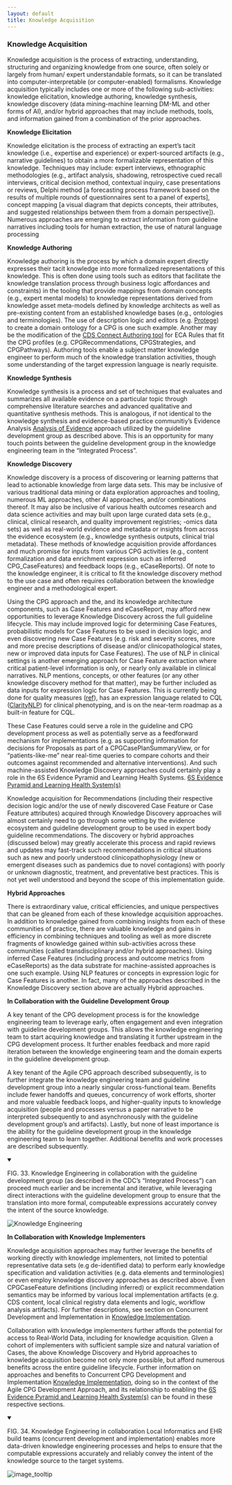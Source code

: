 ```yaml
---
layout: default
title: Knowledge Acquisition
---
```

### **Knowledge Acquisition**

Knowledge acquisition is the process of extracting, understanding, structuring and organizing knowledge from one source, often solely or largely from human/ expert understandable formats, so it can be translated into computer-interpretable (or computer-enabled) formalisms.  Knowledge acquisition typically includes one or more of the following sub-activities: knowledge elicitation, knowledge authoring, knowledge synthesis, knowledge discovery (data mining-machine learning DM-ML and other forms of AI), and/or hybrid approaches that may include methods, tools, and information gained from a combination of the prior approaches.  



**Knowledge Elicitation**

Knowledge elicitation is the process of extracting an expert’s tacit knowledge (i.e., expertise and experience) or expert-sourced artifacts (e.g., narrative guidelines) to obtain a more formalizable representation of this knowledge. Techniques may include: expert interviews, ethnographic methodologies (e.g., artifact analysis, shadowing, retrospective cued recall interviews, critical decision method, contextual inquiry, case presentations or reviews, Delphi method [a forecasting process framework based on the results of multiple rounds of questionnaires sent to a panel of experts], concept mapping [a visual diagram that depicts concepts, their attributes, and suggested relationships between them from a domain perspective]).  Numerous approaches are emerging to extract information from guideline narratives including tools for human extraction, the use of natural language processing



**Knowledge Authoring**

Knowledge authoring is the process by which a domain expert directly expresses their tacit knowledge into more formalized representations of this knowledge.  This is often done using tools such as editors that facilitate the knowledge translation process through business logic affordances and constraints) in the tooling that provide mappings from domain concepts (e.g.,  expert mental models) to knowledge representations derived from knowledge asset meta-models defined by knowledge architects as well as pre-existing content from an established knowledge bases (e.g., ontologies and terminologies).  The use of description logic and editors (e.g. [Protege](https://protege.stanford.edu/)) to create a domain ontology for a CPG is one such example.  Another may be the modification of the [CDS Connect Authoring tool](https://cds.ahrq.gov/cdsconnect/authoring) for ECA Rules that fit the CPG profiles (e.g. CPGRecommendations, CPGStrategies, and CPGPathways).  Authoring tools enable a subject matter knowledge engineer to perform much of the knowledge translation activities, though some understanding of the target expression language is nearly requisite.

**Knowledge Synthesis**

Knowledge synthesis is a process and set of techniques that  evaluates and summarizes all available evidence on a particular topic through comprehensive literature searches and advanced qualitative and quantitative synthesis methods.  This is analogous, if not identical to the knowledge synthesis and evidence-based practice communitiy’s Evidence Analysis [Analysis of Evidence](documentation-approach-04-04-analysis-of-evidence-recommendations-reporting.html) <!-- Link to 04.04 !--> approach utilized by the guideline development group as described above.  This is an opportunity for many touch points between the guideline development group in the knowledge engineering team in the “Integrated Process”.

**Knowledge Discovery**

Knowledge discovery is a process of discovering or learning patterns that lead to actionable knowledge from large data sets.  This may be inclusive of various traditional data mining or data exploration approaches and tooling, numerous ML approaches, other AI approaches, and/or combinations thereof.  It may also be inclusive of various health outcomes research and data science activities and may built upon large curated data sets (e.g., clinical, clinical research, and quality improvement registries; -omics data sets) as well as real-world evidence and metadata or insights from across the evidence ecosystem (e.g., knowledge synthesis outputs, clinical trial metadata).  These methods of knowledge acquisition provide affordances and much promise for inputs from various CPG activities (e.g., content formalization and data enrichment expression such as inferred CPG_CaseFeatures) and feedback loops (e.g., eCaseReports).  Of note to the knowledge engineer, it is critical to fit the knowledge discovery method to the use case and often requires collaboration between the knowledge engineer and a methodological expert.

Using the CPG approach and the, and its knowledge architecture components, such as Case Features and eCaseReport, may afford new opportunities to leverage Knowledge Discovery across the full guideline lifecycle.  This may include improved logic for determining Case Features, probabilistic models for Case Features to be used in decision logic, and even discovering new Case Features (e.g. risk and severity scores, more and more precise descriptions of disease and/or clinicopathological states, new or improved data inputs for Case Features).  The use of NLP in clinical settings is another emerging approach for Case Feature extraction where critical patient-level information is only, or nearly only available in clinical narratives.  NLP mentions, concepts, or other features (or any other knowledge discovery method for that matter), may be further included as data inputs for expression logic for Case Features.  This is currently being done for quality measures ([ref](https://blog.ncqa.org/nlp/)), has an expression language related to CQL ([ClarityNLP](https://claritynlp.readthedocs.io/en/latest/user_guide/intro/overview.html)) for clinical phenotyping, and is on the near-term roadmap as a built-in feature for CQL.

These Case Features could serve a role in the guideline and CPG development process as well as potentially serve as a feedforward mechanism for implementations (e.g. as supporting information for decisions for Proposals as part of a CPGCasePlanSummaryView, or for “patients-like-me” near real-time queries to compare cohorts and their outcomes against recommended and alternative interventions).  And such machine-assisted Knowledge Discovery approaches could certainly play a role in the 6S Evidence Pyramid and Learning Health Systems. [6S Evidence Pyramid and Learning Health System(s)](documentation-approach-04-03-6S-evidence-pyramid-and-learning-health-systems.html) <!-- Link to 04.03 !-->

Knowledge acquisition for Recommendations (including their respective decision logic and/or the use of newly discovered Case Feature or Case Feature attributes) acquired through Knowledge Discovery approaches will almost certainly need to go through some vetting by the evidence ecosystem and guideline development group to be used in expert body guideline recommendations.  The discovery or hybrid approaches (discussed below) may greatly accelerate this process and rapid reviews and updates may fast-track such recommendations in critical situations such as new and poorly understood clinicopathophysiology (new or emergent diseases such as pandemics due to novel contagions) with poorly or unknown diagnostic, treatment, and preventative best practices.  This is not yet well understood and beyond the scope of this implementation guide.

**Hybrid Approaches**

There is extraordinary value, critical efficiencies, and unique perspectives that can be gleaned from each of these knowledge acquisition approaches.  In addition to knowledge gained from combining insights from each of these communities of practice, there are valuable knowledge and gains in efficiency in combining techniques and tooling as well as more discrete fragments of knowledge gained within sub-activities across these communities (called transdisciplinary and/or hybrid approaches).  Using inferred Case Features (including process and outcome metrics from eCaseReports) as the data substrate for machine-assisted approaches is one such example.  Using NLP features or concepts in expression logic for Case Features is another. In fact, many of the approaches described in the Knowledge Discovery section above are actually Hybrid approaches.

**In Collaboration with the Guideline Development Group**

A key tenant of the CPG development process is for the knowledge engineering team to leverage early, often engagement and even integration with guideline development groups. This allows the knowledge engineering team to start acquiring knowledge and translating it further upstream in the CPG development process.  It further enables feedback and more rapid iteration between the knowledge engineering team and the domain experts in the guideline development group.

A key tenant of the Agile CPG approach described subsequently, is to further integrate the knowledge engineering team and guideline development group into a nearly singular cross-functional team.  Benefits include fewer handoffs and queues, concurrency of work efforts, shorter and more valuable feedback loops, and higher-quality inputs to knowledge acquisition (people and processes versus a paper narrative to be interpreted subsequently to and asynchronously with the guideline development group’s and artifacts).  Lastly, but none of least importance is the ability for the guideline development group in the knowledge engineering team to learn together.  Additional benefits and work processes are described subsequently.

<details open>

<summary>

FIG. 33. Knowledge Engineering in collaboration with the guideline development group (as described in the CDC’s “Integrated Process”) can proceed much earlier and be incremental and iterative, while leveraging direct interactions with the guideline development group to ensure that the translation into more formal, computeable expressions accurately convey the intent of the source knowledge.

</summary>

<img src="assets/images/CPG-05-01.png" alt="Knowledge Engineering" class="img-responsive img-rounded center-block"/>

</details>



**In Collaboration with Knowledge Implementers**

Knowledge acquisition approaches may further leverage the benefits of working directly with knowledge implementers, not limited to potential representative data sets (e.g de-identified data) to perform early knowledge specification and validation activities (e.g. data elements and terminologies) or even employ knowledge discovery approaches as described above.  Even CPGCaseFeature definitions (including inferred) or explicit recommendation semantics may be informed by various local implementation artifacts (e.g. CDS content, local clinical registry data elements and logic, workflow analysis artifacts).  For further descriptions, see section on Concurrent Development and Implementation in [Knowledge Implementation](documentation-approach-05-05-knowledge-implementation.html). <!-- Link to 05.05 !-->

Collaboration with knowledge implementers further affords the potential for access to Real-World Data, including for knowledge acquisition.  GIven a cohort of implementers with sufficient sample size and natural variation of Cases, the above Knowledge Discovery and Hybrid approaches to knowledge acquisition become not only more possible, but afford numerous benefits across the entire guideline lifecycle.  Further information on approaches and benefits to Concurrent CPG Development and Implementation [Knowledge Implementation](documentation-approach-05-05-knowledge-implementation.html), <!-- Link to 05.05 !-->  doing so in the context of the Agile CPG Development Approach, <!-- Link to 05.05 !--> and its relationship to enabling the [6S Evidence Pyramid and Learning Health System(s)](documentation-approach-04-03-6S-evidence-pyramid-and-learning-health-systems.html) <!-- Link[6S Evidence Pyramid and Learning Health System(s)](documentation-approach-04-03-6S-evidence-pyramid-and-learning-health-systems.html) 4.03 !--> can be found in these respective sections.

<details open>

<summary>

FIG. 34. Knowledge Engineering in collaboration Local Informatics and EHR build teams (concurrent development and implementation) enables more data-driven knowledge engineering processes and helps to ensure that the computable expressions accurately and reliably convey the intent of the knowledge source to the target systems.

</summary>

<img src="assets/images/CPG-05-02.png" alt="image_tooltip" class="img-responsive img-rounded center-block"/>


</details>
